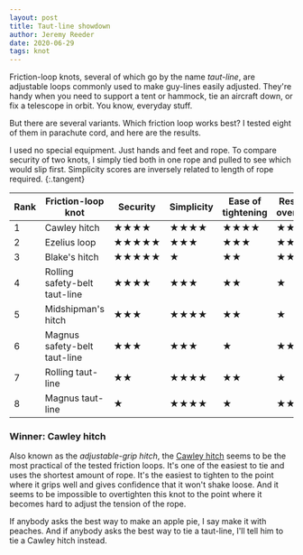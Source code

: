 ```yaml
---
layout: post
title: Taut-line showdown
author: Jeremy Reeder
date: 2020-06-29
tags: knot
---
```


Friction-loop knots, several of which go by the name _taut-line_, are
adjustable loops commonly used to make guy-lines easily adjusted. They're handy
when you need to support a tent or hammock, tie an aircraft down, or fix a
telescope in orbit. You know, everyday stuff.

But there are several variants. Which friction loop works best? I tested eight
of them in parachute cord, and here are the results.

I used no special equipment. Just hands and feet and rope. To
compare security of two knots, I simply tied both in one rope and pulled to
see which would slip first. Simplicity scores are inversely related to length of rope required.
{:.tangent}

| Rank | Friction-loop knot            | Security   | Simplicity | Ease of tightening | Resistance to overtightening |
|------|-------------------------------|------------|------------|--------------------|------------------------------|
| 1    | Cawley hitch                  | ★★★★       | ★★★★       | ★★★★               | ★★★★★                        |
| 2    | Ezelius loop                  | ★★★★★      | ★★★        | ★★★                | ★★                           |
| 3    | Blake's hitch                 | ★★★★★      | ★          | ★★                 | ★★★★                         |
| 4    | Rolling safety-belt taut-line | ★★★★       | ★★★        | ★★                 | ★                            |
| 5    | Midshipman's hitch            | ★★★        | ★★★★       | ★★                 | ★                            |
| 6    | Magnus safety-belt taut-line  | ★★★        | ★★★        | ★                  | ★★                           |
| 7    | Rolling taut-line             | ★★         | ★★★★       | ★★                 | ★                            |
| 8    | Magnus taut-line              | ★          | ★★★★       | ★                  | ★★★                          |


### Winner: Cawley hitch

Also known as the _adjustable-grip hitch_, the [Cawley hitch][cawley-hitch]
seems to be the most practical of the tested friction loops. It's one of the
easiest to tie and uses the shortest amount of rope. It's the easiest to
tighten to the point where it grips well and gives confidence that it won't
shake loose. And it seems to be impossible to overtighten this knot to the
point where it becomes hard to adjust the tension of the rope.

If anybody asks the best way to make an apple pie, I say make it with peaches.
And if anybody asks the best way to tie a taut-line, I'll tell him to tie a
Cawley hitch instead.


[cawley-hitch]: https://en.wikipedia.org/wiki/Adjustable_grip_hitch
